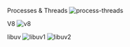 Processes & Threads 
![process-threads](https://user-images.githubusercontent.com/66877/222950275-99c61aba-32b2-420a-96ad-3d570973a877.png)


V8 
![v8](https://user-images.githubusercontent.com/66877/222950678-a1e003c3-713a-400d-a365-11f091dabb08.png)


libuv
![libuv1](https://user-images.githubusercontent.com/66877/222951040-d98e99c5-5e7c-4fa4-a0ba-524d0cc3113c.png)
![libuv2](https://user-images.githubusercontent.com/66877/222951069-3f4d2822-0668-4b34-9734-e7213b799c4d.png)
